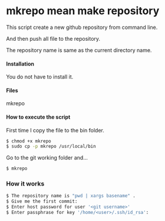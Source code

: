 # mkrepo mean make repository

This script create a new github repository from command line. 

And then push all file to the repository.

The repository name is same as the current directory name.


#### Installation

You do not have to install it.

#### Files

mkrepo

#### How to execute the script

First time I copy the file to the bin folder. 
```sh
$ chmod +x mkrepo
$ sudo cp -p mkrepo /usr/local/bin
```
Go to the git working folder and...
```sh
$ mkrepo
```

### How it works
```sh
$ The repository name is "pwd | xargs basename" . 
$ Give me the first commit: 
$ Enter host password for user '<git username>'
$ Enter passphrase for key '/home/<user>/.ssh/id_rsa':
```
